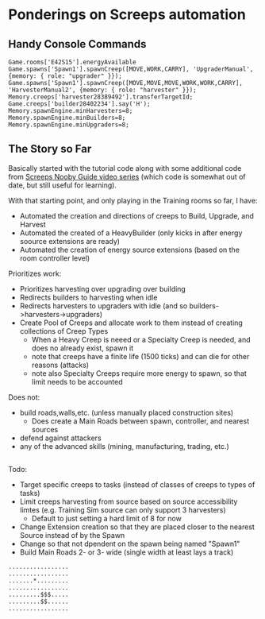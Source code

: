 # Ponderings on Screeps automation


## Handy Console Commands

```
Game.rooms['E42S15'].energyAvailable
Game.spawns['Spawn1'].spawnCreep([MOVE,WORK,CARRY], 'UpgraderManual', {memory: { role: "upgrader" }});
Game.spawns['Spawn1'].spawnCreep([MOVE,MOVE,MOVE,WORK,WORK,CARRY], 'HarvesterManual2', {memory: { role: "harvester" }});
Memory.creeps['harvester28389492'].transferTargetId;
Game.creeps['builder28402234'].say('H');
Memory.spawnEngine.minHarvesters=8;
Memory.spawnEngine.minBuilders=8;
Memory.spawnEngine.minUpgraders=8;
```

## The Story so Far

Basically started with the tutorial code along with some additional code from [Screeps Nooby Guide video series](https://www.youtube.com/playlist?list=PL0EZQ169YGlor5rzeJEYYPE3tGYT2zGT2) (which code is somewhat out of date, but still useful for learning).

With that starting point, and only playing in the Training rooms so far, I have:
* Automated the creation and directions of creeps to Build, Upgrade, and Harvest
* Automated the created of a HeavyBuilder (only kicks in after energy soource extensions are ready)
* Automated the creation of energy source extensions (based on the room controller level)

Prioritizes work:
* Prioritizes harvesting over upgrading over building
* Redirects builders to harvesting when idle
* Redirects harvesters to upgraders with idle (and so builders->harvesters->upgraders)
* Create Pool of Creeps and allocate work to them instead of creating collections of Creep Types
  * When a Heavy Creep is neeed or a Specialty Creep is needed, and does no already exist, spawn it
  * note that creeps have a finite life (1500 ticks) and can die for other reasons (attacks)
  * note also Specialty Creeps require more energy to spawn, so that limit needs to be accounted

Does not:
* build roads,walls,etc. (unless manually placed construction sites)
  * Does create a Main Roads between spawn, controller, and nearest sources
* defend against attackers
* any of the advanced skills (mining, manufacturing, trading, etc.)


## 

Todo:

* Target specific creeps to tasks (instead of classes of creeps to types of tasks)
* Limit creeps harvesting from source based on source accessibility limtes (e.g. Training Sim source can only support 3 harvesters)
  * Default to just setting a hard limit of 8 for now
* Change Extension creation so that they are placed closer to the nearest Source instead of by the Spawn
* Change so that not dpendent on the spawn being named "Spawn1"
* Build Main Roads 2- or 3- wide (single width at least lays a track)

```
.................
.................
.......*.........
.................
.........$$$.....
.........$$......
.................
```
